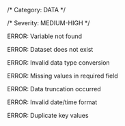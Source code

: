 /\* Category: DATA \*/

/\* Severity: MEDIUM-HIGH \*/

ERROR: Variable not found

ERROR: Dataset does not exist

ERROR: Invalid data type conversion

ERROR: Missing values in required field

ERROR: Data truncation occurred

ERROR: Invalid date/time format

ERROR: Duplicate key values

